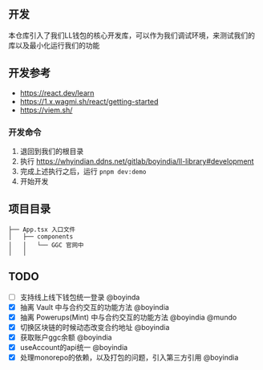 ## 开发

本仓库引入了我们LL钱包的核心开发库，可以作为我们调试环境，来测试我们的库以及最小化运行我们的功能

## 开发参考

- https://react.dev/learn
- https://1.x.wagmi.sh/react/getting-started
- https://viem.sh/

### 开发命令

1. 退回到我们的根目录
2. 执行 https://whyindian.ddns.net/gitlab/boyindia/ll-library#development
3. 完成上述执行之后，运行 `pnpm dev:demo`
4. 开始开发

## 项目目录

```
├── App.tsx 入口文件
│   ├── components
│   │   └── GGC 官网中
│   │
```

## TODO

- [ ] 支持线上线下钱包统一登录 @boyinda
- [x] 抽离 Vault 中与合约交互的功能方法 @boyindia
- [x] 抽离 Powerups(Mint) 中与合约交互的功能方法 @boyindia @mundo
- [x] 切换区块链的时候动态改变合约地址 @boyindia
- [x] 获取账户ggc余额 @boyindia
- [x] useAccount的api统一 @boyindia
- [x] 处理monorepo的依赖，以及打包的问题，引入第三方引用 @boyindia
